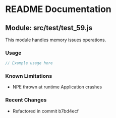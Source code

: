 # README Documentation

## Module: src/test/test_59.js

This module handles memory issues operations.

### Usage

```java
// Example usage here
```

### Known Limitations

- NPE thrown at runtime Application crashes

### Recent Changes

- Refactored in commit b7bd4ecf
